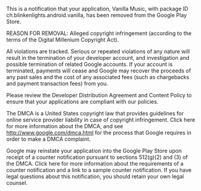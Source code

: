 This is a notification that your application, Vanilla Music, with package ID ch.blinkenlights.android.vanilla, has been removed from the Google Play Store.

REASON FOR REMOVAL: Alleged copyright infringement (according to the terms of the Digital Millenium Copyright Act).

All violations are tracked. Serious or repeated violations of any nature will result in the termination of your developer account, and investigation and possible termination of related Google accounts. If your account is terminated, payments will cease and Google may recover the proceeds of any past sales and the cost of any associated fees (such as chargebacks and payment transaction fees) from you.

Please review the Developer Distribution Agreement and Content Policy to ensure that your applications are compliant with our policies.

The DMCA is a United States copyright law that provides guidelines for online service provider liability in case of copyright infringement. Click here for more information about the DMCA, and see http://www.google.com/dmca.html for the process that Google requires in order to make a DMCA complaint.

Google may reinstate your application into the Google Play Store upon receipt of a counter notification pursuant to sections 512(g)(2) and (3) of the DMCA. Click here for more information about the requirements of a counter notification and a link to a sample counter notification. If you have legal questions about this notification, you should retain your own legal counsel.

